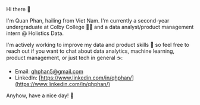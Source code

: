 Hi there 👋 

I'm Quan Phan, hailing from Viet Nam. I'm currently a second-year undergraduate at Colby College :man_student: and a data analyst/product management intern @ Holistics Data.

I'm actively working to improve my data and product skills 🌱 so feel free to reach out if you want to chat about data analytics, machine learning, product management, or just tech in general ☕:

- Email: [qhphan5@gmail.com](mailto:qhphan5@gmail.com)
- LinkedIn: [https://www.linkedin.com/in/qhphan/](https://www.linkedin.com/in/qhphan/)

Anyhow, have a nice day! 🤟
